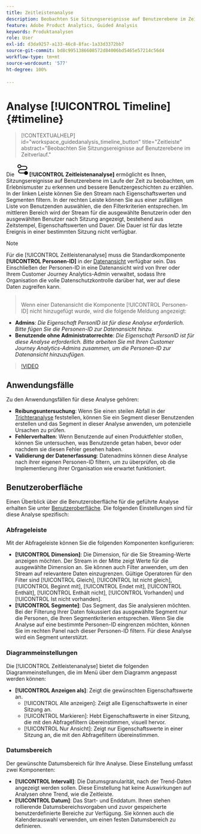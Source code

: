 ```yaml
---
title: Zeitleistenanalyse
description: Beobachten Sie Sitzungsereignisse auf Benutzerebene im Zeitverlauf, um Erlebnismuster zu erkennen.
feature: Adobe Product Analytics, Guided Analysis
keywords: Produktanalysen
role: User
exl-id: d3da9257-a133-46c8-8fac-1a33d3372bb7
source-git-commit: bd8c9951386608572d84006bd5465e57214c56d4
workflow-type: tm+mt
source-wordcount: '577'
ht-degree: 100%

---
```


# Analyse [!UICONTROL Timeline] {#timeline}

<!-- markdownlint-disable MD034 -->

>[!CONTEXTUALHELP]
>id="workspace_guidedanalysis_timeline_button"
>title="Zeitleiste"
>abstract="Beobachten Sie Sitzungsereignisse auf Benutzerebene im Zeitverlauf."

<!-- markdownlint-enable MD034 -->

Die ![Timeline](/help/assets/icons/Timeline.svg)**[!UICONTROL Zeitleistenanalyse]** ermöglicht es Ihnen, Sitzungsereignisse auf Benutzerebene im Laufe der Zeit zu beobachten, um Erlebnismuster zu erkennen und bessere Benutzergeschichten zu erzählen. In der linken Leiste können Sie den Stream nach Eigenschaftswerten und Segmenten filtern. In der rechten Leiste können Sie aus einer zufälligen Liste von Benutzenden auswählen, die den Filterkriterien entsprechen. Im mittleren Bereich wird der Stream für die ausgewählte Benutzerin oder den ausgewählten Benutzer nach Sitzung angezeigt, bestehend aus Zeitstempel, Eigenschaftswerten und Dauer. Die Dauer ist für das letzte Ereignis in einer bestimmten Sitzung nicht verfügbar.


>[!NOTE]
>
>Für die [!UICONTROL Zeitleistenanalyse] muss die Standardkomponente **[!UICONTROL Personen-ID]** in der [Datenansicht](/help/data-views/component-reference.md#optional) verfügbar sein. Das Einschließen der Personen-ID in eine Datenansicht wird von Ihrer oder Ihrem Customer Journey Analytics-Admin verwaltet, sodass Ihre Organisation die volle Datenschutzkontrolle darüber hat, wer auf diese Daten zugreifen kann.
>><br/>Wenn einer Datenansicht die Komponente [!UICONTROL Personen-ID] nicht hinzugefügt wurde, wird die folgende Meldung angezeigt:
>
>* **Admins**: *Die Eigenschaft PersonID ist für diese Analyse erforderlich. Bitte fügen Sie die Personen-ID zur Datenansicht hinzu.*
>* **Benutzende ohne Administratorrechte**: *Die Eigenschaft PersonID ist für diese Analyse erforderlich. Bitte arbeiten Sie mit Ihren Customer Journey Analytics-Admins zusammen, um die Personen-ID zur Datenansicht hinzuzufügen.*

>[!VIDEO](https://video.tv.adobe.com/v/3435776/?captions=ger&quality=12&learn=on)



## Anwendungsfälle

Zu den Anwendungsfällen für diese Analyse gehören:

* **Reibungsuntersuchung**: Wenn Sie einen steilen Abfall in der [Trichteranalyse](funnel.md) feststellen, können Sie ein Segment dieser Benutzenden erstellen und das Segment in dieser Analyse anwenden, um potenzielle Ursachen zu prüfen.
* **Fehlerverhalten**: Wenn Benutzende auf einen Produktfehler stoßen, können Sie untersuchen, was Benutzende getan haben, bevor oder nachdem sie diesen Fehler gesehen haben.
* **Validierung der Datenerfassung**: Datenadmins können diese Analyse nach ihrer eigenen Personen-ID filtern, um zu überprüfen, ob die Implementierung ihrer Organisation wie erwartet funktioniert.

## Benutzeroberfläche

Einen Überblick über die Benutzeroberfläche für die geführte Analyse erhalten Sie unter [Benutzeroberfläche](../overview.md#interface). Die folgenden Einstellungen sind für diese Analyse spezifisch:

### Abfrageleiste

Mit der Abfrageleiste können Sie die folgenden Komponenten konfigurieren:

* **[!UICONTROL Dimension]**: Die Dimension, für die Sie Streaming-Werte anzeigen möchten. Der Stream in der Mitte zeigt Werte für die ausgewählte Dimension an. Sie können auch Filter anwenden, um den Stream auf relevantere Daten einzugrenzen. Gültige Operatoren für den Filter sind [!UICONTROL Gleich], [!UICONTROL Ist nicht gleich], [!UICONTROL Beginnt mit], [!UICONTROL Endet mit], [!UICONTROL Enthält], [!UICONTROL Enthält nicht], [!UICONTROL Vorhanden] und [!UICONTROL Ist nicht vorhanden].
* **[!UICONTROL Segmente]**: Das Segment, das Sie analysieren möchten. Bei der Filterung Ihrer Daten fokussiert das ausgewählte Segment nur die Personen, die Ihren Segmentkriterien entsprechen. Wenn Sie die Analyse auf eine bestimmte Personen-ID eingrenzen möchten, können Sie im rechten Panel nach dieser Personen-ID filtern. Für diese Analyse wird ein Segment unterstützt.

### Diagrammeinstellungen

Die [!UICONTROL Zeitleistenanalyse] bietet die folgenden Diagrammeinstellungen, die im Menü über dem Diagramm angepasst werden können:

* **[!UICONTROL Anzeigen als]**: Zeigt die gewünschten Eigenschaftswerte an.
   * [!UICONTROL Alle anzeigen]: Zeigt alle Eigenschaftswerte in einer Sitzung an.
   * [!UICONTROL Markieren]: Hebt Eigenschaftswerte in einer Sitzung, die mit den Abfragefiltern übereinstimmen, visuell hervor.
   * [!UICONTROL Nur Ansicht]: Zeigt nur Eigenschaftswerte in einer Sitzung an, die mit den Abfragefiltern übereinstimmen.

### Datumsbereich

Der gewünschte Datumsbereich für Ihre Analyse. Diese Einstellung umfasst zwei Komponenten:

* **[!UICONTROL Intervall]**: Die Datumsgranularität, nach der Trend-Daten angezeigt werden sollen. Diese Einstellung hat keine Auswirkungen auf Analysen ohne Trend, wie die Zeitleiste.
* **[!UICONTROL Datum]**: Das Start- und Enddatum. Ihnen stehen rollierende Datumsbereichsvorgaben und zuvor gespeicherte benutzerdefinierte Bereiche zur Verfügung. Sie können auch die Kalenderauswahl verwenden, um einen festen Datumsbereich zu definieren.


<!--

## Example

See below for an example of the analysis.

![Timeline](../assets/timeline-new.png)

-->
